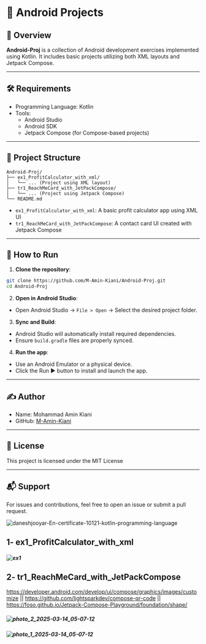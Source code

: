 
# 📱 Android Projects

## 📌 Overview

**Android-Proj** is a collection of Android development exercises implemented using Kotlin. It includes basic projects utilizing both XML layouts and Jetpack Compose.

---

## 🛠️ Requirements

- Programming Language: Kotlin
- Tools:
  - Android Studio
  - Android SDK
  - Jetpack Compose (for Compose-based projects)

---

## 📂 Project Structure

```
Android-Proj/
├── ex1_ProfitCalculator_with_xml/
│   └── ... (Project using XML layout)
├── tr1_ReachMeCard_with_JetPackCompose/
│   └── ... (Project using Jetpack Compose)
└── README.md
```

- `ex1_ProfitCalculator_with_xml`: A basic profit calculator app using XML UI
- `tr1_ReachMeCard_with_JetPackCompose`: A contact card UI created with Jetpack Compose

---

## 🚀 How to Run

1. **Clone the repository**:

```bash
git clone https://github.com/M-Amin-Kiani/Android-Proj.git
cd Android-Proj
```

2. **Open in Android Studio**:

- Open Android Studio → `File > Open` → Select the desired project folder.

3. **Sync and Build**:

- Android Studio will automatically install required dependencies.
- Ensure `build.gradle` files are properly synced.

4. **Run the app**:

- Use an Android Emulator or a physical device.
- Click the Run ▶️ button to install and launch the app.

---

## ✍️ Author

- Name: Mohammad Amin Kiani
- GitHub: [M-Amin-Kiani](https://github.com/M-Amin-Kiani)

---

## 📄 License

This project is licensed under the MIT License

---

## 📬 Support

For issues and contributions, feel free to open an issue or submit a pull request.

![daneshjooyar-En-certificate-10121-kotlin-programming-language](https://github.com/user-attachments/assets/0032519d-4f90-4e51-9b2e-609b04babb09)

## 1- ex1_ProfitCalculator_with_xml
##### ![ex1](https://github.com/user-attachments/assets/dc5c4c91-f890-412e-968d-fbd2e65f340d)

## 2- tr1_ReachMeCard_with_JetPackCompose
https://developer.android.com/develop/ui/compose/graphics/images/customize || https://github.com/lightsparkdev/compose-qr-code || https://foso.github.io/Jetpack-Compose-Playground/foundation/shape/
##### ![photo_2_2025-03-14_05-07-12](https://github.com/user-attachments/assets/55cacf10-031d-4678-8973-31dffed070e3)
##### ![photo_1_2025-03-14_05-07-12](https://github.com/user-attachments/assets/14ef39ac-76ba-4d90-8d74-1ffb4c902fad)

